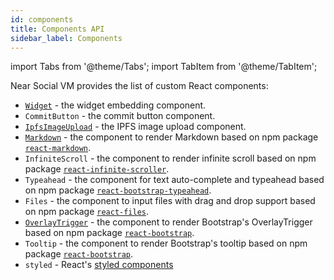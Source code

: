```yaml
---
id: components
title: Components API
sidebar_label: Components
---
```

import Tabs from '@theme/Tabs';
import TabItem from '@theme/TabItem';

Near Social VM provides the list of custom React components:
- [`Widget`](/api/components/widget) - the widget embedding component.
- `CommitButton` - the commit button component.
- [`IpfsImageUpload`](/api/components/ipfs) - the IPFS image upload component.
- [`Markdown`](/api/components/markdown) - the component to render Markdown based on npm package [`react-markdown`](https://www.npmjs.com/package/react-markdown).
- `InfiniteScroll` - the component to render infinite scroll based on npm package [`react-infinite-scroller`](https://www.npmjs.com/package/react-infinite-scroller).
- `Typeahead` - the component for text auto-complete and typeahead based on npm package [`react-bootstrap-typeahead`](https://www.npmjs.com/package/react-bootstrap-typeahead).
- `Files` - the component to input files with drag and drop support based on npm package [`react-files`](https://www.npmjs.com/package/react-files).
- [`OverlayTrigger`](/api/components/overlay-trigger) - the component to render Bootstrap's OverlayTrigger based on npm package [`react-bootstrap`](https://www.npmjs.com/package/react-bootstrap).
- `Tooltip` - the component to render Bootstrap's tooltip based on npm package [`react-bootstrap`](https://www.npmjs.com/package/react-bootstrap).
- `styled` - React's [styled components](https://styled-components.com/)
